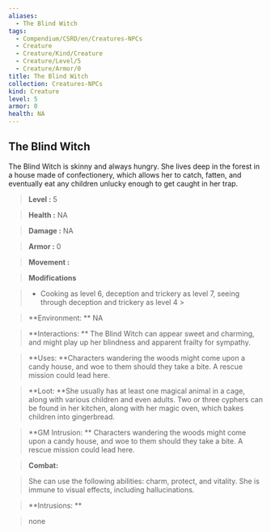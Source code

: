 ```yaml
---
aliases:
  - The Blind Witch
tags:
  - Compendium/CSRD/en/Creatures-NPCs
  - Creature
  - Creature/Kind/Creature
  - Creature/Level/5
  - Creature/Armor/0
title: The Blind Witch
collection: Creatures-NPCs
kind: Creature
level: 5
armor: 0
health: NA
---
```

## The Blind Witch  
  
The Blind Witch is skinny and always hungry. She lives deep in the forest in a house made of confectionery, which allows her to catch, fatten, and eventually eat any children unlucky enough to get caught in her trap.  
  

  
  
  
> **Level :** 5  
  
> **Health :** NA  
  
> **Damage :** NA  
  
> **Armor :** 0  
  
> **Movement :**   
  
> **Modifications**  
  
>- Cooking as level 6, deception and trickery as level 7, seeing through deception and trickery as level 4 >
  
>  
  
> **Environment: ** NA  
  
> **Interactions: ** The Blind Witch can appear sweet and charming, and might play up her blindness and apparent frailty for sympathy.  
  
> **Uses: **Characters wandering the woods might come upon a candy house, and woe to them should they take a bite. A rescue mission could lead here.  
  
> **Loot: **She usually has at least one magical animal in a cage, along with various children and even adults. Two or three cyphers can be found in her kitchen, along with her magic oven, which bakes children into gingerbread.  
  
> **GM Intrusion: ** Characters wandering the woods might come upon a candy house, and woe to them should they take a bite. A rescue mission could lead here.  
  

  
> **Combat:** 
  
> She can use the following abilities: charm, protect, and vitality. She is immune to visual effects, including hallucinations.  
  
  
  

  
> **Intrusions: ** 
  
> none  
  
